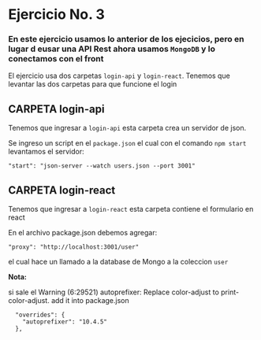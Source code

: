 # Ejercicio No. 3

### En este ejercicio usamos lo anterior de los ejecicios, pero en lugar d eusar una API Rest ahora usamos `MongoDB` y lo conectamos con el front

El ejercicio usa dos carpetas `login-api` y `login-react`. Tenemos que levantar las dos carpetas para que funcione el login

## CARPETA login-api

Tenemos que ingresar a  `login-api` esta carpeta crea un servidor de json. 

Se ingreso un script en el `package.json` el cual con el comando `npm start` levantamos el servidor:
```
"start": "json-server --watch users.json --port 3001"
```

## CARPETA login-react

Tenemos que ingresar a  `login-react` esta carpeta contiene el formulario en react

En el archivo package.json debemos agregar:
```
"proxy": "http://localhost:3001/user"
```
el cual hace un llamado a la database de Mongo a la coleccion `user`

**Nota:**

si sale el Warning
    (6:29521) autoprefixer: Replace color-adjust to print-color-adjust.
add it into package.json

```
  "overrides": {
    "autoprefixer": "10.4.5"
  },
```